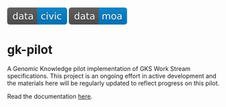 [![Download CIViC GK-Pilot Data](assets/data-civic-blue.svg)](https://github.com/ga4gh/gk-pilot/tree/2-alpha/datasets/civic)
[![Download Molecular Oncology Almanac GK-Pilot Data](assets/data-moa-blue.svg)](https://github.com/ga4gh/gk-pilot/tree/2-alpha/datasets/moa)

# gk-pilot
A Genomic Knowledge pilot implementation of GKS Work Stream specifications.
This project is an ongoing effort in active development and the materials
here will be regularly updated to reflect progress on this pilot.

Read the documentation [here](https://gk-pilot.readthedocs.org).
